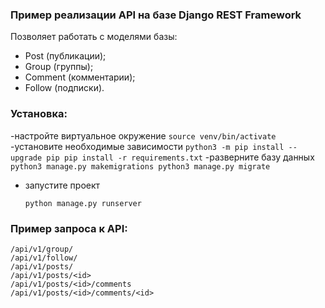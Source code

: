 ### Пример реализации API на базе Django REST Framework

Позволяет работать с моделями базы:
- Post (публикации);
- Group (группы);
- Comment (комментарии);
- Follow (подписки).  

### Установка:
-настройте виртуальное окружение
    ```
    source venv/bin/activate
    ```
-установите необходимые зависимости
    ```
    python3 -m pip install --upgrade pip
    pip install -r requirements.txt
    ```
-разверните базу данных
    ```
    python3 manage.py makemigrations
    python3 manage.py migrate
    ```
- запустите проект
    ```
    python manage.py runserver
    ```


### Пример запроса к API:
```
/api/v1/group/
/api/v1/follow/  
/api/v1/posts/   
/api/v1/posts/<id>
/api/v1/posts/<id>/comments 
/api/v1/posts/<id>/comments/<id>  

 